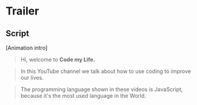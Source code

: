 # Trailer

## Script
[Animation intro]
> Hi, welcome to **Code my Life.**

> In this YouTube channel we talk about 
> how to use coding to improve our lives.

> The programming language shown in these videos is JavaScript, because it's the most used language in the World.
> 